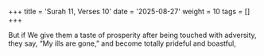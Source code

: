 +++
title = 'Surah 11, Verses 10'
date = '2025-08-27'
weight = 10
tags = []
+++

But if We give them a taste of prosperity after being touched with adversity, they say, “My ills are gone,” and become totally prideful and boastful,